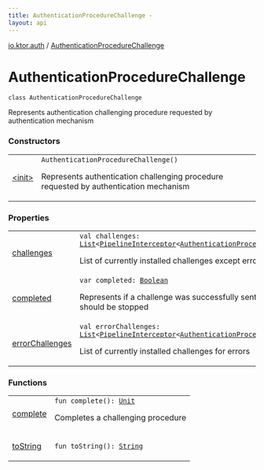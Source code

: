 ```yaml
---
title: AuthenticationProcedureChallenge - 
layout: api
---
```


<div class='api-docs-breadcrumbs'><a href="../index.html">io.ktor.auth</a> / <a href="./index.html">AuthenticationProcedureChallenge</a></div>

# AuthenticationProcedureChallenge

<div class="signature"><code><span class="keyword">class </span><span class="identifier">AuthenticationProcedureChallenge</span></code></div>

Represents authentication challenging procedure requested by authentication mechanism

### Constructors

<table class="api-docs-table">
<tbody>
<tr>
<td markdown="1">

<a href="-init-.html">&lt;init&gt;</a>


</td>
<td markdown="1">
<div class="signature"><code><span class="identifier">AuthenticationProcedureChallenge</span><span class="symbol">(</span><span class="symbol">)</span></code></div>

Represents authentication challenging procedure requested by authentication mechanism


</td>
</tr>
</tbody>
</table>

### Properties

<table class="api-docs-table">
<tbody>
<tr>
<td markdown="1">

<a href="challenges.html">challenges</a>


</td>
<td markdown="1">
<div class="signature"><code><span class="keyword">val </span><span class="identifier">challenges</span><span class="symbol">: </span><a href="https://kotlinlang.org/api/latest/jvm/stdlib/kotlin.collections/-list/index.html"><span class="identifier">List</span></a><span class="symbol">&lt;</span><a href="../../io.ktor.util.pipeline/-pipeline-interceptor.html"><span class="identifier">PipelineInterceptor</span></a><span class="symbol">&lt;</span><a href="./index.md"><span class="identifier">AuthenticationProcedureChallenge</span></a><span class="symbol">,</span>&nbsp;<a href="../../io.ktor.application/-application-call/index.html"><span class="identifier">ApplicationCall</span></a><span class="symbol">&gt;</span><span class="symbol">&gt;</span></code></div>

List of currently installed challenges except errors


</td>
</tr>
<tr>
<td markdown="1">

<a href="completed.html">completed</a>


</td>
<td markdown="1">
<div class="signature"><code><span class="keyword">var </span><span class="identifier">completed</span><span class="symbol">: </span><a href="https://kotlinlang.org/api/latest/jvm/stdlib/kotlin/-boolean/index.html"><span class="identifier">Boolean</span></a></code></div>

Represents if a challenge was successfully sent to the client and challenging should be stopped


</td>
</tr>
<tr>
<td markdown="1">

<a href="error-challenges.html">errorChallenges</a>


</td>
<td markdown="1">
<div class="signature"><code><span class="keyword">val </span><span class="identifier">errorChallenges</span><span class="symbol">: </span><a href="https://kotlinlang.org/api/latest/jvm/stdlib/kotlin.collections/-list/index.html"><span class="identifier">List</span></a><span class="symbol">&lt;</span><a href="../../io.ktor.util.pipeline/-pipeline-interceptor.html"><span class="identifier">PipelineInterceptor</span></a><span class="symbol">&lt;</span><a href="./index.md"><span class="identifier">AuthenticationProcedureChallenge</span></a><span class="symbol">,</span>&nbsp;<a href="../../io.ktor.application/-application-call/index.html"><span class="identifier">ApplicationCall</span></a><span class="symbol">&gt;</span><span class="symbol">&gt;</span></code></div>

List of currently installed challenges for errors


</td>
</tr>
</tbody>
</table>

### Functions

<table class="api-docs-table">
<tbody>
<tr>
<td markdown="1">

<a href="complete.html">complete</a>


</td>
<td markdown="1">
<div class="signature"><code><span class="keyword">fun </span><span class="identifier">complete</span><span class="symbol">(</span><span class="symbol">)</span><span class="symbol">: </span><a href="https://kotlinlang.org/api/latest/jvm/stdlib/kotlin/-unit/index.html"><span class="identifier">Unit</span></a></code></div>

Completes a challenging procedure


</td>
</tr>
<tr>
<td markdown="1">

<a href="to-string.html">toString</a>


</td>
<td markdown="1">
<div class="signature"><code><span class="keyword">fun </span><span class="identifier">toString</span><span class="symbol">(</span><span class="symbol">)</span><span class="symbol">: </span><a href="https://kotlinlang.org/api/latest/jvm/stdlib/kotlin/-string/index.html"><span class="identifier">String</span></a></code></div>

</td>
</tr>
</tbody>
</table>
